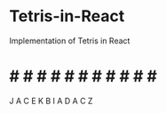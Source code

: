 # Tetris-in-React
Implementation of Tetris in React

# # # # # # # # # # # # #
J A C E K   B I A D A C Z